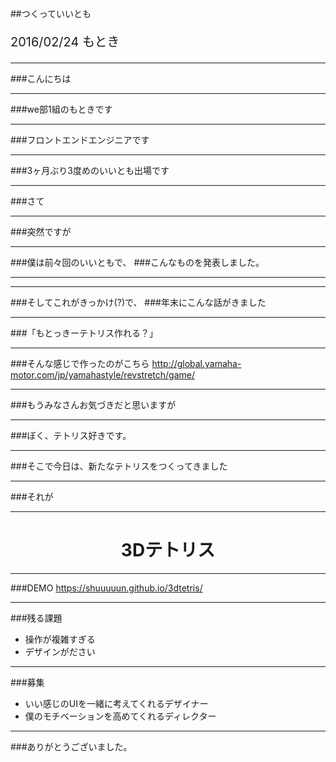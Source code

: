 ##つくっていいとも

<p style="font-size: 20px;">
    2016/02/24 もとき
</p>

---

###こんにちは

---

###we部1組のもときです

---

###フロントエンドエンジニアです

---

###3ヶ月ぶり3度めのいいとも出場です

---

###さて

---

###突然ですが

---

###僕は前々回のいいともで、
###こんなものを発表しました。

---

<!--  ※スクリーンセーバーを実行する  -->
<!-- テトリス風のスクリーンセーバーです  -->
<!-- こんな感じのスクリーンセーバーをいくつかつくっていたので、あだ名がセイバーになりかけました -->
<!-- このテトリスセーバーの面白いところは、スクリーンセーバーなのに、この状態で操作できるというところですね -->

<!-- ###そう、テトリス風スクリーンセーバーです  -->
<!-- <a href="http://shuuuuun.github.io/TetrisSaver/">http://shuuuuun.github.io/TetrisSaver/</a> -->

---

###そしてこれがきっかけ(?)で、
###年末にこんな話がきました

---

###「もとっきーテトリス作れる？」

---

<!-- ###Revパズルの話が来た説明 -->
###そんな感じで作ったのがこちら
<a href="http://global.yamaha-motor.com/jp/yamahastyle/revstretch/game/">http://global.yamaha-motor.com/jp/yamahastyle/revstretch/game/</a>

---

###もうみなさんお気づきだと思いますが

---

###ぼく、テトリス好きです。

---

###そこで今日は、新たなテトリスをつくってきました

---

###それが

---

<h1 style="text-align: center;">
  3Dテトリス
</h1>

---

###DEMO
<a href="https://shuuuuun.github.io/3dtetris/">https://shuuuuun.github.io/3dtetris/</a>

---

###残る課題
- 操作が複雑すぎる
- デザインがださい

---

###募集
- いい感じのUIを一緒に考えてくれるデザイナー
- 僕のモチベーションを高めてくれるディレクター

---

###ありがとうございました。

